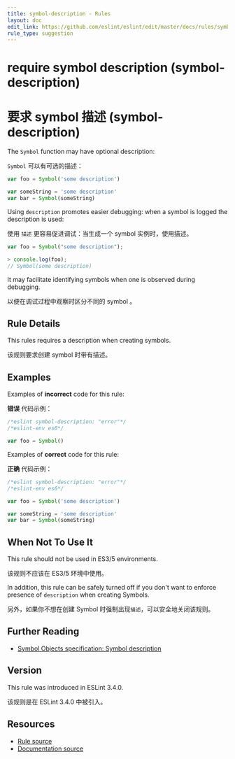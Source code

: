 ```yaml
---
title: symbol-description - Rules
layout: doc
edit_link: https://github.com/eslint/eslint/edit/master/docs/rules/symbol-description.md
rule_type: suggestion
---
```


<!-- Note: No pull requests accepted for this file. See README.md in the root directory for details. -->

# require symbol description (symbol-description)

# 要求 symbol 描述 (symbol-description)

The `Symbol` function may have optional description:

`Symbol` 可以有可选的描述：

```js
var foo = Symbol('some description')

var someString = 'some description'
var bar = Symbol(someString)
```

Using `description` promotes easier debugging: when a symbol is logged the description is used:

使用 `描述` 更容易促进调试：当生成一个 symbol 实例时，使用描述。

```js
var foo = Symbol("some description");

> console.log(foo);
// Symbol(some description)
```

It may facilitate identifying symbols when one is observed during debugging.

以便在调试过程中观察时区分不同的 symbol 。

## Rule Details

This rules requires a description when creating symbols.

该规则要求创建 symbol 时带有描述。

## Examples

Examples of **incorrect** code for this rule:

**错误** 代码示例：

```js
/*eslint symbol-description: "error"*/
/*eslint-env es6*/

var foo = Symbol()
```

Examples of **correct** code for this rule:

**正确** 代码示例：

```js
/*eslint symbol-description: "error"*/
/*eslint-env es6*/

var foo = Symbol('some description')

var someString = 'some description'
var bar = Symbol(someString)
```

## When Not To Use It

This rule should not be used in ES3/5 environments.

该规则不应该在 ES3/5 环境中使用。

In addition, this rule can be safely turned off if you don't want to enforce presence of `description` when creating Symbols.

另外，如果你不想在创建 Symbol 时强制出现`描述`，可以安全地关闭该规则。

## Further Reading

- [Symbol Objects specification: Symbol description](https://www.ecma-international.org/ecma-262/6.0/#sec-symbol-description)

## Version

This rule was introduced in ESLint 3.4.0.

该规则是在 ESLint 3.4.0 中被引入。

## Resources

- [Rule source](https://github.com/eslint/eslint/tree/master/lib/rules/symbol-description.js)
- [Documentation source](https://github.com/eslint/eslint/tree/master/docs/rules/symbol-description.md)
